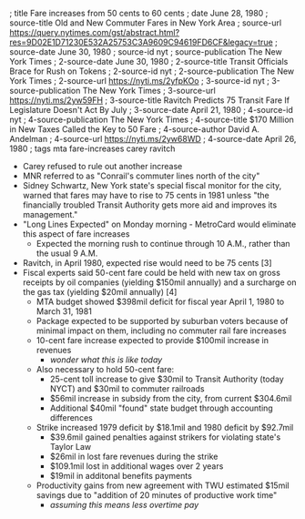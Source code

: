 ; title Fare increases from 50 cents to 60 cents
; date June 28, 1980
; source-title Old and New Commuter Fares in New York Area
; source-url https://query.nytimes.com/gst/abstract.html?res=9D02E1D71230E532A25753C3A9609C94619FD6CF&legacy=true
; source-date June 30, 1980
; source-id nyt
; source-publication The New York Times
; 2-source-date June 30, 1980
; 2-source-title Transit Officials Brace for Rush on Tokens
; 2-source-id nyt
; 2-source-publication The New York Times
; 2-source-url https://nyti.ms/2yfpKOo
; 3-source-id nyt
; 3-source-publication The New York Times
; 3-source-url https://nyti.ms/2yw59FH
; 3-source-title Ravitch Predicts 75 Transit Fare If Legislature Doesn't Act By July
; 3-source-date April 21, 1980
; 4-source-id nyt
; 4-source-publication The New York Times
; 4-source-title $170 Million in New Taxes Called the Key to 50 Fare
; 4-source-author David A. Andelman
; 4-source-url https://nyti.ms/2yw68WD
; 4-source-date April 26, 1980
; tags mta fare-increases carey ravitch

- Carey refused to rule out another increase
- MNR referred to as "Conrail's commuter lines north of the city"
- Sidney Schwartz, New York state's special fiscal monitor for the city, warned that fares may have to rise to 75 cents in 1981 unless "the financially troubled Transit Authority gets more aid and improves its management."
- "Long Lines Expected" on Monday morning - MetroCard would eliminate this aspect of fare increases
  - Expected the morning rush to continue through 10 A.M., rather than the usual 9 A.M.
- Ravitch, in April 1980, expected rise would need to be 75 cents [3]
- Fiscal experts said 50-cent fare could be held with new tax on gross receipts by oil companies (yielding $150mil annually) and a surcharge on the gas tax (yielding $20mil annually) [4]
  - MTA budget showed $398mil deficit for fiscal year April 1, 1980 to March 31, 1981
  - Package expected to be supported by suburban voters because of minimal impact on them, including no commuter rail fare increases
  - 10-cent fare increase expected to provide $100mil increase in revenues
    - *wonder what this is like today*
  - Also necessary to hold 50-cent fare:
    - 25-cent toll increase to give $30mil to Transit Authority (today NYCT) and $30mil to commuter railroads
    - $56mil increase in subsidy from the city, from current $304.6mil
    - Additional $40mil "found" state budget through accounting differences
  - Strike increased 1979 deficit by $18.1mil and 1980 deficit by $92.7mil
    - $39.6mil gained penalties against strikers for violating state's Taylor Law
    - $26mil in lost fare revenues during the strike
    - $109.1mil lost in additional wages over 2 years
    - $19mil in additonal benefits payments
  - Productivity gains from new agreement with TWU estimated $15mil savings due to "addition of 20 minutes of productive work time"
    - *assuming this means less overtime pay*
